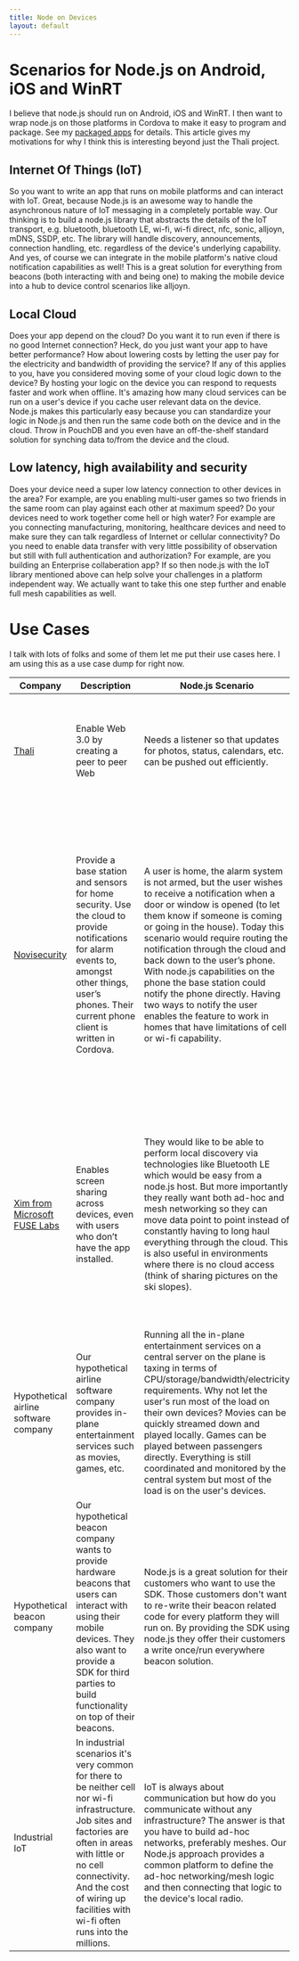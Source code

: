 ```yaml
---
title: Node on Devices
layout: default
---
```


# Scenarios for Node.js on Android, iOS and WinRT
I believe that node.js should run on Android, iOS and WinRT. I then want to wrap node.js on those platforms in Cordova to make it easy to program and package. See my [packaged apps](http://www.goland.org/html6packagedapps/) for details. This article gives my motivations for why I think this is interesting beyond just the Thali project.

## Internet Of Things (IoT)
So you want to write an app that runs on mobile platforms and can interact with IoT. Great, because Node.js is an awesome way to handle the asynchronous nature of IoT messaging in a completely portable way. Our thinking is to build a node.js library that abstracts the details of the IoT transport, e.g. bluetooth, bluetooth LE, wi-fi, wi-fi direct, nfc, sonic, alljoyn, mDNS, SSDP, etc. The library will handle discovery, announcements, connection handling, etc. regardless of the device's underlying capability. And yes, of course we can integrate in the mobile platform's native cloud notification capabilities as well! This is a great solution for everything from beacons (both interacting with and being one) to making the mobile device into a hub to device control scenarios like alljoyn. 

## Local Cloud
Does your app depend on the cloud? Do you want it to run even if there is no good Internet connection? Heck, do you just want your app to have better performance? How about lowering costs by letting the user pay for the electricity and bandwidth of providing the service? If any of this applies to you, have you considered moving some of your cloud logic down to the device? By hosting your logic on the device you can respond to requests faster and work when offline. It's amazing how many cloud services can be run on a user's device if you cache user relevant data on the device. Node.js makes this particularly easy because you can standardize your logic in Node.js and then run the same code both on the device and in the cloud. Throw in PouchDB and you even have an off-the-shelf standard solution for synching data to/from the device and the cloud.

## Low latency, high availability and security
Does your device need a super low latency connection to other devices in the area? For example, are you enabling multi-user games so two friends in the same room can play against each other at maximum speed? Do your devices need to work together come hell or high water? For example are you connecting manufacturing, monitoring, healthcare devices and need to make sure they can talk regardless of Internet or cellular connectivity? Do you need to enable data transfer with very little possibility of observation but still with full authentication and authorization? For example, are you building an Enterprise collaberation app? If so then node.js with the IoT library mentioned above can help solve your challenges in a platform independent way. We actually want to take this one step further and enable full mesh capabilities as well.

# Use Cases
I talk with lots of folks and some of them let me put their use cases here. I am using this as a use case dump for right now.

Company | Description | Node.js Scenario | Notes
--------|-------------|------------------|-------
[Thali](http://www.thaliproject.org) | Enable Web 3.0 by creating a peer to peer Web | Needs a listener so that updates for photos, status, calendars, etc. can be pushed out efficiently. | Although chat and a few other 'real time' features can be used on platforms without a service model, the service model is really key.
[Novisecurity](http://www.novisecurity.com/#home) | Provide a base station and sensors for home security. Use the cloud to provide notifications for alarm events to, amongst other things, user’s phones. Their current phone client is written in Cordova. | A user is home, the alarm system is not armed, but the user wishes to receive a notification when a door or window is opened (to let them know if someone is coming or going in the house). Today this scenario would require routing the notification through the cloud and back down to the user’s phone. With node.js capabilities on the phone the base station could notify the phone directly. Having two ways to notify the user enables the feature to work in homes that have limitations of cell or wi-fi capability. | The scenario is compelling but only if it works on both Android and iOS. The current limitations on iOS’s ability to run background services mean that the node.js listener couldn’t ‘always’ listen and so isn’t that interesting. The feature still has value and in a later stage of development may still be worth doing for Android only but the lack of iOS support does downgrade interest.
[Xim from Microsoft FUSE Labs](http://www.getxim.com/) | Enables screen sharing across devices, even with users who don’t have the app installed. | They would like to be able to perform local discovery via technologies like Bluetooth LE which would be easy from a node.js host. But more importantly they really want both ad-hoc and mesh networking so they can move data point to point instead of constantly having to long haul everything through the cloud. This is also useful in environments where there is no cloud access (think of sharing pictures on the ski slopes). | They aren’t happy that only Android has a good background model but they would use ad-hoc and mesh networking opportunistically. So if it works, great, they want to use it. If it won’t work (because say the iOS Xim app isn’t open) then they’ll try to fall back to the cloud.
Hypothetical airline software company | Our hypothetical airline software company provides in-plane entertainment services such as movies, games, etc. | Running all the in-plane entertainment services on a central server on the plane is taxing in terms of CPU/storage/bandwidth/electricity requirements. Why not let the user's run most of the load on their own devices? Movies can be quickly streamed down and played locally. Games can be played between passengers directly. Everything is still coordinated and monitored by the central system but most of the load is on the user's devices. | This scenario works great with the iOS and WinRT limitations since it only applies when those devices are active.
Hypothetical beacon company | Our hypothetical beacon company wants to provide hardware beacons that users can interact with using their mobile devices. They also want to provide a SDK for third parties to build functionality on top of their beacons. | Node.js is a great solution for their customers who want to use the SDK. Those customers don't want to re-write their beacon related code for every platform they will run on. By providing the SDK using node.js they offer their customers a write once/run everywhere beacon solution. | The WinRT and iOS limitations are not as big a deal for beacons if we can figure out how to activate node.js when we receive a bluetooth LE notification.
Industrial IoT | In industrial scenarios it's very common for there to be neither cell nor wi-fi infrastructure. Job sites and factories are often in areas with little or no cell connectivity. And the cost of wiring up facilities with wi-fi often runs into the millions. | IoT is always about communication but how do you communicate without any infrastructure? The answer is that you have to build ad-hoc networks, preferably meshes. Our Node.js approach provides a common platform to define the ad-hoc networking/mesh logic and then connecting that logic to the device's local radio. | We are finding the limitations around iOS and WinRT to be an issue here. We will need to find a way to allow our code to be 'woken up' when another device comes into the vicinity.
